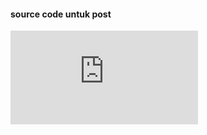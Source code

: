 #### source code untuk post ####
![Memulai Android MVVM dengan Android Architecture Component](https://yoesuv.blogspot.com/2019/01/memulai-android-mvvm-dengan-android.html)
